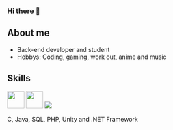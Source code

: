 ### Hi there 👋
<link rel="stylesheet" href="https://cdn.jsdelivr.net/gh/devicons/devicon@v2.15.1/devicon.min.css"> 

## About me

- Back-end developer and student
- Hobbys: Coding, gaming, work out, anime and music

## Skills

<body>
       <img src="https://cdn.jsdelivr.net/gh/devicons/devicon/icons/cplusplus/cplusplus-original.svg" width="40" height="40"/>
       <i class="devicon-cplusplus-line-wordmark colored"></i>
       <img src="https://cdn.jsdelivr.net/gh/devicons/devicon/icons/csharp/csharp-original.svg" width="40" height="40"/>
       <i class="devicon-csharp-plain colored"></i>
       <img src="https://cdn.jsdelivr.net/gh/devicons/devicon/icons/java/java-original.svg" />
       <i class="devicon-java-plain colored"></i>
          
</body>

C, Java, SQL, PHP, Unity and .NET Framework
